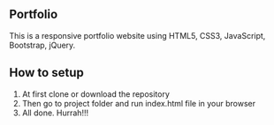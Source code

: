 ## Portfolio
This is a responsive portfolio website using HTML5, CSS3, JavaScript, Bootstrap, jQuery.
## How to setup
1. At first clone or download the repository
2. Then go to project folder and run index.html file in your browser
3. All done. Hurrah!!! 
